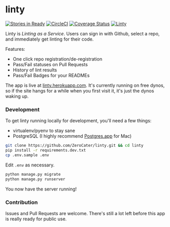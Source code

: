 # linty
[![Stories in Ready](https://badge.waffle.io/ZeroCater/linty.png?label=ready&title=Waffle)](https://waffle.io/ZeroCater/linty)
[![CircleCI](https://circleci.com/gh/ZeroCater/linty.svg?style=svg)](https://circleci.com/gh/ZeroCater/linty)
[![Coverage Status](https://coveralls.io/repos/github/ZeroCater/linty/badge.svg?branch=master)](https://coveralls.io/github/ZeroCater/linty?branch=master)
[![Linty](https://linty.herokuapp.com/repo/ZeroCater/linty/badge.svg)](https://linty.herokuapp.com/repo/ZeroCater/linty)

Linty is _Linting as a Service_. Users can sign in with Github, select a repo, and immediately get linting for their code.

Features:
* One click repo registration/de-registration
* Pass/Fail statuses on Pull Requests
* History of lint results
* Pass/Fail Badges for your READMEs

The app is live at [linty.herokuapp.com](https://linty.herokuapp.com). It's currently running on free dynos, so if the site hangs for a while when you first visit it, it's just the dynos waking up.

### Development

To get linty running locally for development, you'll need a few things:
* virtualenv/pyenv to stay sane
* PostgreSQL (I highly recommend [Postgres.app](http://postgresapp.com/) for Mac)

```bash
git clone https://github.com/ZeroCater/linty.git && cd linty
pip install -r requirements.dev.txt
cp .env.sample .env

```

Edit `.env` as necessary.

```bash
python manage.py migrate
python manage.py runserver
```

You now have the server running!

### Contribution

Issues and Pull Requests are welcome. There's still a lot left before this app is really ready for public use.